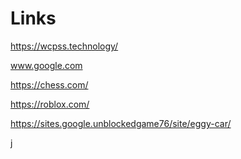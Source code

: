 # Links
https://wcpss.technology/

www.google.com

https://chess.com/

https://roblox.com/

https://sites.google.unblockedgame76/site/eggy-car/

j
